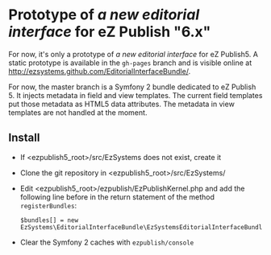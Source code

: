 Prototype of _a new editorial interface_ for eZ Publish "6.x"
=============================================================

For now, it's only a prototype of _a new editorial interface_ for eZ Publish5.
A static prototype is available in the `gh-pages` branch and is visible online
at http://ezsystems.github.com/EditorialInterfaceBundle/.

For now, the master branch is a Symfony 2 bundle dedicated to eZ Publish 5. It
injects metadata in field and view templates. The current field templates put
those metadata as HTML5 data attributes. The metadata in view templates are not
handled at the moment.

Install
-------

* If <ezpublish5_root>/src/EzSystems does not exist, create it
* Clone the git repository in <ezpublish5_root>/src/EzSystems/
* Edit <ezpublish5_root>/ezpublish/EzPublishKernel.php and add the following
  line before in the return statement of the method `registerBundles`:

      $bundles[] = new EzSystems\EditorialInterfaceBundle\EzSystemsEditorialInterfaceBundle();

* Clear the Symfony 2 caches with `ezpublish/console`
